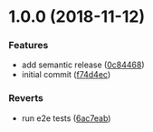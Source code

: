 # 1.0.0 (2018-11-12)


### Features

* add semantic release ([0c84468](https://github.com/stefan-karlsson/ci-angular-starter/commit/0c84468))
* initial commit ([f74d4ec](https://github.com/stefan-karlsson/ci-angular-starter/commit/f74d4ec))


### Reverts

* run e2e tests ([6ac7eab](https://github.com/stefan-karlsson/ci-angular-starter/commit/6ac7eab))
